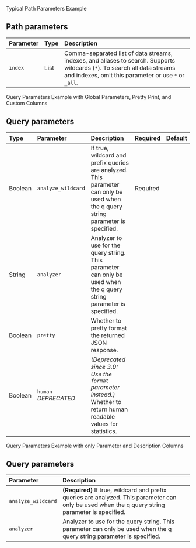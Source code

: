 Typical Path Parameters Example

<!-- spec_insert_start
api: search
component: path_parameters
-->
## Path parameters
Parameter | Type | Description
:--- | :--- | :---
`index` | List | Comma-separated list of data streams, indexes, and aliases to search. Supports wildcards (`*`). To search all data streams and indexes, omit this parameter or use `*` or `_all`.
<!-- spec_insert_end -->

Query Parameters Example with Global Parameters, Pretty Print, and Custom Columns

<!-- spec_insert_start
api: search
component: query_parameters
include_global: true
pretty: true
columns: Type, Parameter, Description, Required, Default
-->
## Query parameters
| Type    | Parameter                 | Description                                                                                                                        | Required | Default |
|:--------|:--------------------------|:-----------------------------------------------------------------------------------------------------------------------------------|:---------|:--------|
| Boolean | `analyze_wildcard`        | If true, wildcard and prefix queries are analyzed. This parameter can only be used when the q query string parameter is specified. | Required |         |
| String  | `analyzer`                | Analyzer to use for the query string. This parameter can only be used when the q query string parameter is specified.              |          |         |
| Boolean | `pretty`                  | Whether to pretty format the returned JSON response.                                                                               |          |         |
| Boolean | `human` <br> _DEPRECATED_ | _(Deprecated since 3.0: Use the `format` parameter instead.)_ Whether to return human readable values for statistics.              |          |         |
<!-- spec_insert_end -->

Query Parameters Example with only Parameter and Description Columns

<!-- spec_insert_start
api: search
component: query_parameters
columns: Parameter, Description
-->
## Query parameters
Parameter | Description
:--- | :---
`analyze_wildcard` | **(Required)** If true, wildcard and prefix queries are analyzed. This parameter can only be used when the q query string parameter is specified.
`analyzer` | Analyzer to use for the query string. This parameter can only be used when the q query string parameter is specified.
<!-- spec_insert_end -->
